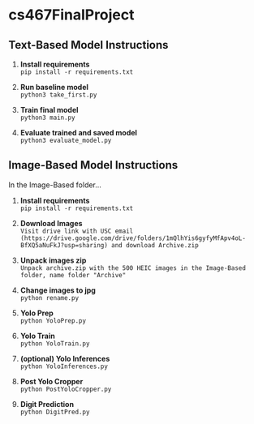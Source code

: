 # cs467FinalProject

## Text-Based Model Instructions

1. **Install requirements**  
   `pip install -r requirements.txt`

2. **Run baseline model**  
   `python3 take_first.py`

3. **Train final model**  
   `python3 main.py`

4. **Evaluate trained and saved model**  
   `python3 evaluate_model.py`

## Image-Based Model Instructions

In the Image-Based folder...

1. **Install requirements**  
   `pip install -r requirements.txt`

2. **Download Images**  
   `Visit drive link with USC email (https://drive.google.com/drive/folders/1mQlhYis6gyfyMfApv4oL-BfXQ5aNuFkJ?usp=sharing) and download Archive.zip`

3. **Unpack images zip**  
   `Unpack archive.zip with the 500 HEIC images in the Image-Based folder, name folder "Archive"`

4. **Change images to jpg**  
   `python rename.py`

5. **Yolo Prep**  
   `python YoloPrep.py`

6. **Yolo Train**  
   `python YoloTrain.py`

7. **(optional) Yolo Inferences**  
   `python YoloInferences.py`

8. **Post Yolo Cropper**  
   `python PostYoloCropper.py`

9. **Digit Prediction**  
   `python DigitPred.py`
